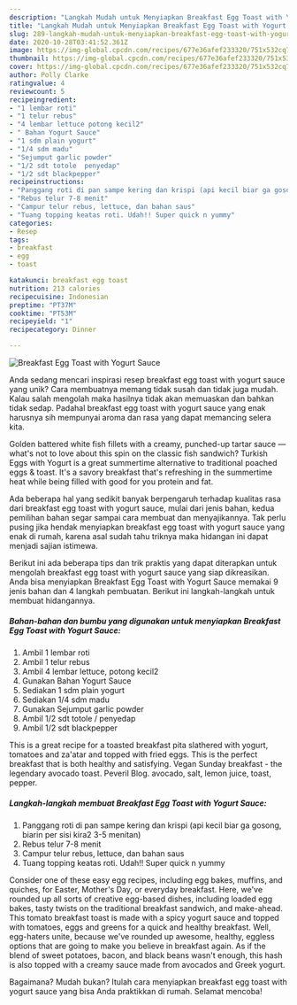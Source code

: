```yaml
---
description: "Langkah Mudah untuk Menyiapkan Breakfast Egg Toast with Yogurt Sauce Anti Gagal"
title: "Langkah Mudah untuk Menyiapkan Breakfast Egg Toast with Yogurt Sauce Anti Gagal"
slug: 289-langkah-mudah-untuk-menyiapkan-breakfast-egg-toast-with-yogurt-sauce-anti-gagal
date: 2020-10-28T03:41:52.361Z
image: https://img-global.cpcdn.com/recipes/677e36afef233320/751x532cq70/breakfast-egg-toast-with-yogurt-sauce-foto-resep-utama.jpg
thumbnail: https://img-global.cpcdn.com/recipes/677e36afef233320/751x532cq70/breakfast-egg-toast-with-yogurt-sauce-foto-resep-utama.jpg
cover: https://img-global.cpcdn.com/recipes/677e36afef233320/751x532cq70/breakfast-egg-toast-with-yogurt-sauce-foto-resep-utama.jpg
author: Polly Clarke
ratingvalue: 4
reviewcount: 5
recipeingredient:
- "1 lembar roti"
- "1 telur rebus"
- "4 lembar lettuce potong kecil2"
- " Bahan Yogurt Sauce"
- "1 sdm plain yogurt"
- "1/4 sdm madu"
- "Sejumput garlic powder"
- "1/2 sdt totole  penyedap"
- "1/2 sdt blackpepper"
recipeinstructions:
- "Panggang roti di pan sampe kering dan krispi (api kecil biar ga gosong, biarin per sisi kira2 3-5 menitan)"
- "Rebus telur 7-8 menit"
- "Campur telur rebus, lettuce, dan bahan saus"
- "Tuang topping keatas roti. Udah!! Super quick n yummy"
categories:
- Resep
tags:
- breakfast
- egg
- toast

katakunci: breakfast egg toast 
nutrition: 213 calories
recipecuisine: Indonesian
preptime: "PT37M"
cooktime: "PT53M"
recipeyield: "1"
recipecategory: Dinner

---
```



![Breakfast Egg Toast with Yogurt Sauce](https://img-global.cpcdn.com/recipes/677e36afef233320/751x532cq70/breakfast-egg-toast-with-yogurt-sauce-foto-resep-utama.jpg)

Anda sedang mencari inspirasi resep breakfast egg toast with yogurt sauce yang unik? Cara membuatnya memang tidak susah dan tidak juga mudah. Kalau salah mengolah maka hasilnya tidak akan memuaskan dan bahkan tidak sedap. Padahal breakfast egg toast with yogurt sauce yang enak harusnya sih mempunyai aroma dan rasa yang dapat memancing selera kita.

Golden battered white fish fillets with a creamy, punched-up tartar sauce — what&#39;s not to love about this spin on the classic fish sandwich? Turkish Eggs with Yogurt is a great summertime alternative to traditional poached eggs &amp; toast. It&#39;s a savory breakfast that&#39;s refreshing in the summertime heat while being filled with good for you protein and fat.

Ada beberapa hal yang sedikit banyak berpengaruh terhadap kualitas rasa dari breakfast egg toast with yogurt sauce, mulai dari jenis bahan, kedua pemilihan bahan segar sampai cara membuat dan menyajikannya. Tak perlu pusing jika hendak menyiapkan breakfast egg toast with yogurt sauce yang enak di rumah, karena asal sudah tahu triknya maka hidangan ini dapat menjadi sajian istimewa.


Berikut ini ada beberapa tips dan trik praktis yang dapat diterapkan untuk mengolah breakfast egg toast with yogurt sauce yang siap dikreasikan. Anda bisa menyiapkan Breakfast Egg Toast with Yogurt Sauce memakai 9 jenis bahan dan 4 langkah pembuatan. Berikut ini langkah-langkah untuk membuat hidangannya.

<!--inarticleads1-->

##### Bahan-bahan dan bumbu yang digunakan untuk menyiapkan Breakfast Egg Toast with Yogurt Sauce:

1. Ambil 1 lembar roti
1. Ambil 1 telur rebus
1. Ambil 4 lembar lettuce, potong kecil2
1. Gunakan  Bahan Yogurt Sauce
1. Sediakan 1 sdm plain yogurt
1. Sediakan 1/4 sdm madu
1. Gunakan Sejumput garlic powder
1. Ambil 1/2 sdt totole / penyedap
1. Ambil 1/2 sdt blackpepper


This is a great recipe for a toasted breakfast pita slathered with yogurt, tomatoes and za&#39;atar and topped with fried eggs. This is the perfect breakfast that is both healthy and satisfying. Vegan Sunday breakfast - the legendary avocado toast. Peveril Blog. avocado, salt, lemon juice, toast, pepper. 

<!--inarticleads2-->

##### Langkah-langkah membuat Breakfast Egg Toast with Yogurt Sauce:

1. Panggang roti di pan sampe kering dan krispi (api kecil biar ga gosong, biarin per sisi kira2 3-5 menitan)
1. Rebus telur 7-8 menit
1. Campur telur rebus, lettuce, dan bahan saus
1. Tuang topping keatas roti. Udah!! Super quick n yummy


Consider one of these easy egg recipes, including egg bakes, muffins, and quiches, for Easter, Mother&#39;s Day, or everyday breakfast. Here, we&#39;ve rounded up all sorts of creative egg-based dishes, including loaded egg bakes, tasty twists on the traditional breakfast sandwich, and make-ahead. This tomato breakfast toast is made with a spicy yogurt sauce and topped with tomatoes, eggs and greens for a quick and healthy breakfast. Well, egg-haters unite, because we&#39;ve rounded up awesome, healthy, eggless options that are going to make you believe in breakfast again. As if the blend of sweet potatoes, bacon, and black beans wasn&#39;t enough, this hash is also topped with a creamy sauce made from avocados and Greek yogurt. 

Bagaimana? Mudah bukan? Itulah cara menyiapkan breakfast egg toast with yogurt sauce yang bisa Anda praktikkan di rumah. Selamat mencoba!
